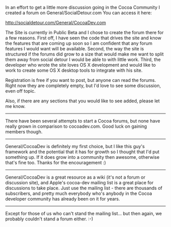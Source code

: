 In an effort to get a little more discussion going in the Cocoa Community I created a forum on General/SocialDetour.com
You can access it here:

http://socialdetour.com/General/CocoaDev.com

The Site is currently in Public Beta and I chose to create the forum there for a few reasons. First off, I have seen the code that drives the site and know the features that are coming up soon so I am confident that any forum features I would want will be available. Second, the way the site is structured if the forums did grow to a size that would make me want to split them away from social detour I would be able to with little work. Third, the developer who wrote the site loves OS X development and would like to work to create some OS X desktop tools to integrate with his site.

Registration is free if you want to post, but anyone can read the forums. Right now they are completely empty, but I'd love to see some discussion, even off topic.

Also, if there are any sections that you would like to see added, please let me know.

----

There have been several attempts to start a Cocoa forums, but none have really grown in comparison to cocoadev.com. Good luck on gaining members though.

----

General/CocoaDev is definitely my first choice, but I like this guy's framework and the potential that it has for growth so I thought that I'd put something up. If it does grow into a community then awesome, otherwise that's fine too. Thanks for the encouragement :)

----

General/CocoaDev is a great resource as a wiki (it's not a forum or discussion site), and Apple's cocoa-dev mailing list is a great place for discussions to take place.  Just use the mailing list - there are thousands of subscribers, and pretty much everybody who's anybody in the Cocoa developer community has already been on it for years.

----
Except for those of us who can't stand the mailing list... but then again, we probably couldn't stand a forum either. :-)